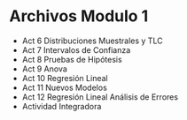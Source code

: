 # Archivos Modulo 1
- Act 6 Distribuciones Muestrales y TLC
- Act 7 Intervalos de Confianza
- Act 8 Pruebas de Hipótesis
- Act 9 Anova
- Act 10 Regresión Lineal
- Act 11 Nuevos Modelos
- Act 12 Regresión Lineal Análisis de Errores
- Actividad Integradora
